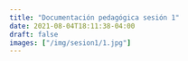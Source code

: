 ```yaml
---
title: "Documentación pedagógica sesión 1"
date: 2021-08-04T18:11:38-04:00
draft: false
images: ["/img/sesion1/1.jpg"]
---
```


